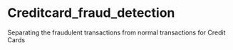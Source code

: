 # Creditcard_fraud_detection
Separating the fraudulent transactions from normal transactions for Credit Cards
